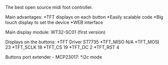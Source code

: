 The best open source midi foot controller.

Main advantages:
*TFT displays on each button
*Easily scalable code
*Big touch display to set the device
*WEB interface


Main display module:
WT32-SC01 (first version)

Displays on the buttons:
*TFT Driver ST7735
*TFT_MISO N/A
*TFT_MOSI 23
*TFT_SCLK 18
*TFT_CS 19
*TFT_DC 2
*TFT_RST 4

Buttons port extender - MCP23017:
*i2c mode

